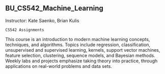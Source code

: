 ## BU_CS542_Machine_Learning

Instructor: Kate Saenko, Brian Kulis

`CS542 Assignments`

This course is an introduction to modern machine learning concepts, techniques, and algorithms. Topics include regression, classification, unsupervised and supervised learning, kernels, support vector machines, feature selection, clustering, sequence models, and Bayesian methods. Weekly labs and projects emphasize taking theory into practice, through applications on real-world problems and data sets.
